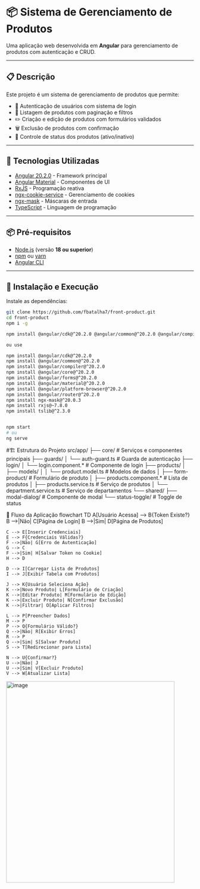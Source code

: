 # 📦 Sistema de Gerenciamento de Produtos

Uma aplicação web desenvolvida em **Angular** para gerenciamento de produtos com autenticação e CRUD.

---

## 📋 Descrição

Este projeto é um sistema de gerenciamento de produtos que permite:

- 🔐 Autenticação de usuários com sistema de login  
- 📑 Listagem de produtos com paginação e filtros  
- ✏️ Criação e edição de produtos com formulários validados  
- 🗑️ Exclusão de produtos com confirmação  
- 🔄 Controle de status dos produtos (ativo/inativo)  

---

## 🚀 Tecnologias Utilizadas

- [Angular 20.2.0](https://angular.io/) - Framework principal  
- [Angular Material](https://material.angular.io/) - Componentes de UI  
- [RxJS](https://rxjs.dev/) - Programação reativa  
- [ngx-cookie-service](https://www.npmjs.com/package/ngx-cookie-service) - Gerenciamento de cookies  
- [ngx-mask](https://www.npmjs.com/package/ngx-mask) - Máscaras de entrada  
- [TypeScript](https://www.typescriptlang.org/) - Linguagem de programação  

---

## 📦 Pré-requisitos

- [Node.js](https://nodejs.org/) (versão **18 ou superior**)  
- [npm](https://www.npmjs.com/) ou [yarn](https://yarnpkg.com/)  
- [Angular CLI](https://angular.io/cli)  

---

## 🔧 Instalação e Execução

Instale as dependências:

```bash
git clone https://github.com/fbatalha7/front-product.git
cd front-product
npm i -g

npm install @angular/cdk@^20.2.0 @angular/common@^20.2.0 @angular/compiler@^20.2.0 @angular/core@^20.2.0 @angular/forms@^20.2.0 @angular/material@^20.2.0 @angular/platform-browser@^20.2.0 @angular/router@^20.2.0 ngx-mask@^20.0.3 rxjs@~7.8.0 tslib@^2.3.0 --save

ou use

npm install @angular/cdk@^20.2.0
npm install @angular/common@^20.2.0
npm install @angular/compiler@^20.2.0
npm install @angular/core@^20.2.0
npm install @angular/forms@^20.2.0
npm install @angular/material@^20.2.0
npm install @angular/platform-browser@^20.2.0
npm install @angular/router@^20.2.0
npm install ngx-mask@^20.0.3
npm install rxjs@~7.8.0
npm install tslib@^2.3.0


npm start
# ou
ng serve

```

#🏗️ Estrutura do Projeto
src/app/
├── core/                     # Serviços e componentes principais
├── guards/
│   └── auth-guard.ts         # Guarda de autenticação
├── login/
│   └── login.component.*     # Componente de login
├── products/
│   ├── models/
│   │   └── product.model.ts  # Modelos de dados
│   ├── form-product/         # Formulário de produto
│   ├── products.component.*  # Lista de produtos
│   ├── products.service.ts   # Serviço de produtos
│   └── department.service.ts # Serviço de departamentos
└── shared/
    ├── modal-dialog/         # Componente de modal
    └── status-toggle/        # Toggle de status

🔄 Fluxo da Aplicação
flowchart TD
    A[Usuário Acessa] --> B{Token Existe?}
    B -->|Não| C[Página de Login]
    B -->|Sim| D[Página de Produtos]
    
    C --> E[Inserir Credenciais]
    E --> F{Credenciais Válidas?}
    F -->|Não| G[Erro de Autenticação]
    G --> C
    F -->|Sim| H[Salvar Token no Cookie]
    H --> D
    
    D --> I[Carregar Lista de Produtos]
    I --> J[Exibir Tabela com Produtos]
    
    J --> K{Usuário Seleciona Ação}
    K -->|Novo Produto| L[Formulário de Criação]
    K -->|Editar Produto| M[Formulário de Edição]
    K -->|Excluir Produto| N[Confirmar Exclusão]
    K -->|Filtrar| O[Aplicar Filtros]
    
    L --> P[Preencher Dados]
    M --> P
    P --> Q{Formulário Válido?}
    Q -->|Não| R[Exibir Erros]
    R --> P
    Q -->|Sim| S[Salvar Produto]
    S --> T[Redirecionar para Lista]
    
    N --> U{Confirmar?}
    U -->|Não| J
    U -->|Sim| V[Excluir Produto]
    V --> W[Atualizar Lista]
    
<img width="452" height="539" alt="image" src="https://github.com/user-attachments/assets/3b824c23-cc11-494e-ae09-9214f4771727" />
